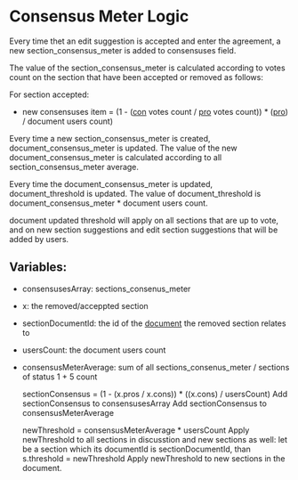 # <a id="consensusMeter">__Consensus Meter Logic__</a>
Every time thet an edit suggestion is accepted and enter the agreement, a new section_consensus_meter is added to consensuses field.

The value of the section_consensus_meter is calculated according to votes count on the section that have been accepted or removed as follows:

For section accepted:
- new consensuses item = (1 - ([con](./data_model.md/#section_cons) votes count /  [pro](./data_model.md/#section_pros) votes count)) * ([pro](./data_model.md/#section_pros)) / document users count)

Every time a new section_consensus_meter is created, document_consensus_meter is updated. 
The value of the new document_consensus_meter is calculated according to all section_consensus_meter average.

Every time the document_consensus_meter is updated, document_threshold is updated.
The value of document_threshold is document_consensus_meter * document users count.

document updated threshold will apply on all sections that are up to vote, and on new section suggestions and edit section suggestions that will be added by users.

## Variables:
- consensusesArray: sections_consenus_meter
- x: the removed/acceppted section
- sectionDocumentId: the id of the [document](./README.md/#document_definition) the removed section relates to
- usersCount: the document users count
- consensusMeterAverage: sum of all sections_consenus_meter / sections of status 1 + 5 count

     
    sectionConsensus = (1 - (x.pros / x.cons)) * ((x.cons) / usersCount)
      Add sectionConsensus to consensusesArray
      Add sectionConsensus to consensusMeterAverage
    
    newThreshold = consensusMeterAverage * usersCount
      Apply newThreshold to all sections in discusstion and new sections as well:
        let be a section which its documentId is sectionDocumentId, than
        s.threshold = newThreshold
      Apply newThreshold to new sections in the document.
